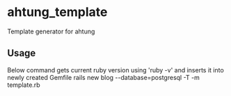 # ahtung_template
Template generator for ahtung

## Usage

Below command gets current ruby version using 'ruby -v' and inserts it into newly created Gemfile
    rails new blog --database=postgresql -T -m template.rb
